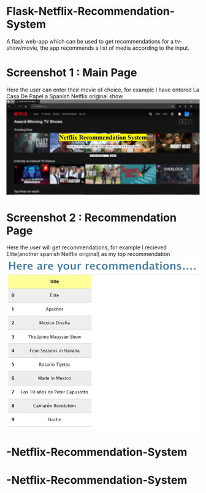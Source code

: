 # Flask-Netflix-Recommendation-System
A flask web-app which can be used to get recommendations for a tv-show/movie, the app recommends a list of media according to the input.

# Screenshot 1 : Main Page 
Here the user can enter their movie of choice, for example I have entered La Casa De Papel a Spanish Netflix original show.
![](Screenshots/screenshot1.PNG)
# Screenshot 2 : Recommendation Page 
Here the user will get recommendations, for example I recieved Elite(another spanish Netflix original) as my top recommendation 
![](Screenshots/screenshot2.PNG)
# -Netflix-Recommendation-System
# -Netflix-Recommendation-System
